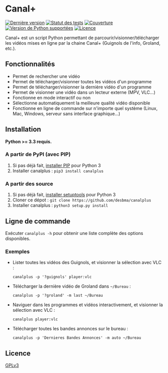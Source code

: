 Canal+
======

[![Dernière version](https://img.shields.io/pypi/v/canalplus.svg?style=flat)](https://pypi.python.org/pypi/canalplus/)
[![Statut des tests](https://img.shields.io/travis/desbma/canalplus/master.svg?label=tests&style=flat)](https://travis-ci.org/desbma/canalplus)
[![Couverture](https://img.shields.io/coveralls/desbma/canalplus/master.svg?style=flat)](https://coveralls.io/r/desbma/canalplus?branch=master)
[![Version de Python supportées](https://pypip.in/py_versions/canalplus/badge.svg?style=flat)](https://pypi.python.org/pypi/canalplus/)
[![Licence](https://img.shields.io/github/license/desbma/canalplus.svg?style=flat)](https://pypi.python.org/pypi/canalplus/)

Canal+ est un script Python permettant de parcourir/visionner/télécharger les vidéos mises en ligne par la chaine Canal+ (Guignols de l'info, Groland, etc.).


## Fonctionnalités

* Permet de rechercher une vidéo
* Permet de télécharger/visionner toutes les vidéos d'un programme
* Permet de télécharger/visionner la dernière vidéo d'un programme
* Permet de visionner une vidéo dans un lecteur externe (MPV, VLC...)
* Fonctionne en mode interactif ou non
* Sélectionne automatiquement la meilleure qualité vidéo disponible
* Fonctionne en ligne de commande sur n'importe quel système (Linux, Mac, Windows, serveur sans interface graphique...)


## Installation

**Python >= 3.3 requis.**

### A partir de PyPI (avec PIP)

1. Si pas déjà fait, [installer PIP](http://www.pip-installer.org/en/latest/installing.html) pour Python 3
2. Installer canalplus : `pip3 install canalplus`

### A partir des source

1. Si pas déjà fait, [installer setuptools](https://pypi.python.org/pypi/setuptools#installation-instructions) pour Python 3
2. Cloner ce dépot : `git clone https://github.com/desbma/canalplus`
3. Installer canalplus : `python3 setup.py install`


## Ligne de commande

Exécuter `canalplus -h` pour obtenir une liste complète des options disponibles.

### Exemples

* Lister toutes les vidéos des Guignols, et visionner la sélection avec VLC :

    `canalplus -p '?guignols' player:vlc`

* Télécharger la dernière vidéo de Groland dans `~/Bureau` :

    `canalplus -p '?groland' -m last ~/Bureau`

* Naviguer dans les programmes et vidéos interactivement, et visionner la sélection avec VLC :

    `canalplus player:vlc`

* Télécharger toutes les bandes annonces sur le bureau :

    `canalplus -p 'Dernieres Bandes Annonces' -m auto ~/Bureau`


## Licence

[GPLv3](https://www.gnu.org/licenses/gpl-3.0-standalone.html)
